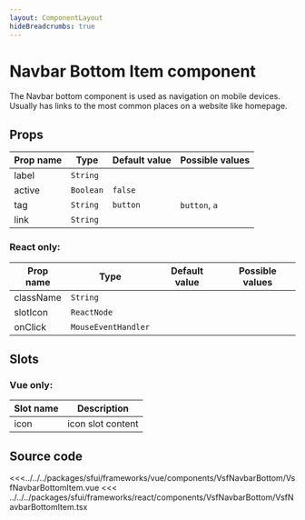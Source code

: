 ```yaml
---
layout: ComponentLayout
hideBreadcrumbs: true
---
```

# Navbar Bottom Item component

The Navbar bottom component is used as navigation on mobile devices. Usually has links to the most common places on a website like homepage.

## Props

| Prop name | Type      | Default value | Possible values |
| --------- | --------- | ------------- | --------------- |
| label     | `String`  |               |                 |
| active    | `Boolean` | `false`       |                 |
| tag       | `String`  | `button`      | `button`, `a`   |
| link      | `String`  |               |                 |

### React only:

| Prop name | Type                | Default value | Possible values |
| --------- | ------------------- | ------------- | --------------- |
| className | `String`            |               |                 |
| slotIcon  | `ReactNode`         |               |                 |
| onClick   | `MouseEventHandler` |               |                 |

## Slots

### Vue only:

| Slot name | Description       |
| --------- | ----------------- |
| icon      | icon slot content |

## Source code

<<<../../../packages/sfui/frameworks/vue/components/VsfNavbarBottom/VsfNavbarBottomItem.vue
<<< ../../../packages/sfui/frameworks/react/components/VsfNavbarBottom/VsfNavbarBottomItem.tsx
